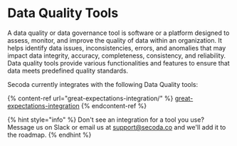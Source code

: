 # Data Quality Tools

A data quality or data governance tool is software or a platform designed to assess, monitor, and improve the quality of data within an organization. It helps identify data issues, inconsistencies, errors, and anomalies that may impact data integrity, accuracy, completeness, consistency, and reliability. Data quality tools provide various functionalities and features to ensure that data meets predefined quality standards.

Secoda currently integrates with the following Data Quality tools:

{% content-ref url="great-expectations-integration/" %}
[great-expectations-integration](great-expectations-integration/)
{% endcontent-ref %}

{% hint style="info" %}
Don't see an integration for a tool you use? Message us on Slack or email us at support@secoda.co and we'll add it to the roadmap.&#x20;
{% endhint %}
